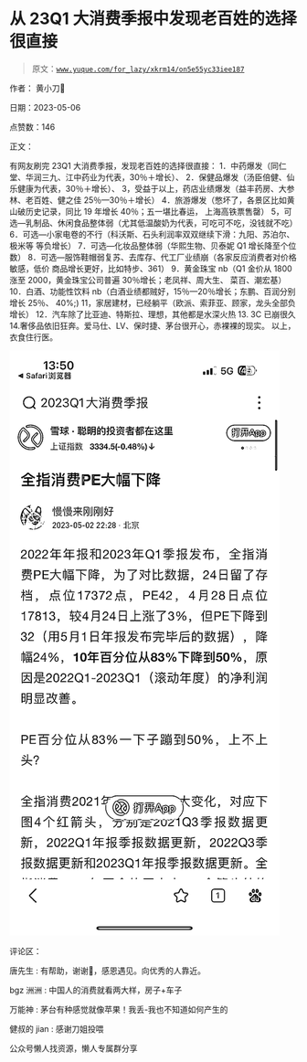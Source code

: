 # 从 23Q1 大消费季报中发现老百姓的选择很直接

> 原文：[`www.yuque.com/for_lazy/xkrm14/on5e55yc33iee187`](https://www.yuque.com/for_lazy/xkrm14/on5e55yc33iee187)



作者： 黄小刀🔪



日期：2023-05-06



点赞数：146



正文：



有网友刷完 23Q1 大消费季报，发现老百姓的选择很直接： 1．中药爆发（同仁堂、华润三九、江中药业为代表，30％＋增长）、 2．保健品爆发（汤臣倍健、仙乐健康为代表，30％＋增长）、 3，受益于以上，药店业绩爆发（益丰药房、大参林、老百姓、健之佳 25％—30％＋增长） 4．旅游爆发（憋坏了，各景区比如黄山破历史记录，同比 19 年增长 40％；五一堪比春运， 上海高铁票售罄） 5，可选—乳制品、休闲食品整体弱（尤其低温酸奶为代表，可吃可不吃，没钱就不吃） 6．可选—小家电卷的不行（科沃斯、石头利润率双双继续下滑：九阳、苏泊尔、极米等 等负增长） 7．可选—化妆品整体弱（华熙生物、贝泰妮 Q1 增长降至个位数） 8．可选—服饰鞋帽弱复苏、去库存、代工厂业绩崩（各家反应消费者对价格敏感，低价 商品增长更好，比如特步、361） 9．黄金珠宝 nb（Q1 金价从 1800 涨至 2000，黄金珠宝公司普遍 30％增长；老凤祥、周大生、 菜百、潮宏基） 10．白酒、功能性饮料 nb（白酒业绩都贼好，15％—20％增长；东鹏、百润分别增长 25％、 40%;) 11，家居建材，已经躺平（欧派、索菲亚、顾家，龙头全部负增长） 12．汽车除了比亚迪、特斯拉、理想，其他都是水深火热 13\. 3C 已崩很久 14.奢侈品依旧狂奔。爱马仕、LV、保时捷、茅台很开心，赤裸裸的现实。 以上，衣食住行医。



![](img/925b4b155ff5b6d61fdf1160c954922e.png)  

评论区：



唐先生 : 有帮助，谢谢🙏，感恩遇见。向优秀的人靠近。



bgz 洲洲 : 中国人的消费就看两大样，房子+车子



万能神 : 茅台有种感觉就像苹果！我丢-我也不知道如何产生的



健叔的 jian : 感谢刀姐投喂



公众号懒人找资源，懒人专属群分享

</ne-p>